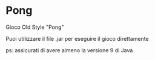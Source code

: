 # Pong
Gioco Old Style "Pong"

Puoi utilizzare il file .jar per eseguire il gioco direttamente

ps: assicurati di avere almeno la versione 9 di Java
